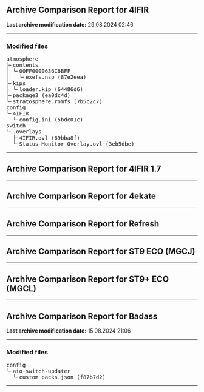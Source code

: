 <h2>Archive Comparison Report for <b>4IFIR</b></h2><b>Last archive modification date:</b> 29.08.2024 02:46<hr>

<h3>Modified files</h3>
<pre>atmosphere
├╴contents
│ └╴00FF0000636C6BFF
│   └╴exefs.nsp (87e2eea)
├╴kips
│ └╴loader.kip (64486d6)
├╴package3 (ea0dc4d)
└╴stratosphere.romfs (7b5c2c7)
config
└╴4IFIR
  └╴config.ini (5bdc01c)
switch
└╴.overlays
  ├╴4IFIR.ovl (69bba8f)
  └╴Status-Monitor-Overlay.ovl (3eb5dbe)
</pre>
<hr>

<h2>Archive Comparison Report for <b>4IFIR 1.7</b></h2><hr>

<h2>Archive Comparison Report for <b>4ekate</b></h2><hr>

<h2>Archive Comparison Report for <b>Refresh</b></h2><hr>

<h2>Archive Comparison Report for <b>ST9 ECO (MGCJ)</b></h2><hr>

<h2>Archive Comparison Report for <b>ST9+ ECO (MGCL)</b></h2><hr>

<h2>Archive Comparison Report for <b>Badass</b></h2><b>Last archive modification date:</b> 15.08.2024 21:06<hr>

<h3>Modified files</h3>
<pre>config
└╴aio-switch-updater
  └╴custom_packs.json (f87b7d2)
</pre>
<hr>

